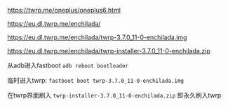 https://twrp.me/oneplus/oneplus6.html


https://eu.dl.twrp.me/enchilada/


https://eu.dl.twrp.me/enchilada/twrp-3.7.0_11-0-enchilada.img

https://eu.dl.twrp.me/enchilada/twrp-installer-3.7.0_11-0-enchilada.zip

从adb进入fastboot
`adb reboot bootloader`


临时进入twrp: `fastboot boot twrp-3.7.0_11-0-enchilada.img`

在twrp界面刷入 `twrp-installer-3.7.0_11-0-enchilada.zip` 即永久刷入twrp


